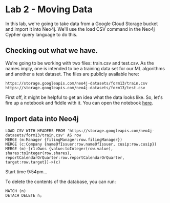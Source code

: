 # Lab 2 - Moving Data
In this lab, we're going to take data from a Google Cloud Storage bucket and import it into Neo4j.  We'll use the load CSV command in the Neo4j Cypher query language to do this.

## Checking out what we have.
We're going to be working with two files: train.csv and test.csv.  As the names imply, one is intended to be a training data set for our ML algorithms and another a test dataset.  The files are publicly available here:

    https://storage.googleapis.com/neo4j-datasets/form13/train.csv
    https://storage.googleapis.com/neo4j-datasets/form13/test.csv

First off, it might be helpful to get an idea what the data looks like.  So, let's fire up a notebook and fiddle with it.  You can open the notebook [here](playing-around.ipynb).

## Import data into Neo4j

    LOAD CSV WITH HEADERS FROM 'https://storage.googleapis.com/neo4j-datasets/form13/train.csv' AS row
    MERGE (m:Manager {filingManager:row.filingManager})
    MERGE (c:Company {nameOfIssuer:row.nameOfIssuer, cusip:row.cusip})
    MERGE (m)-[r1:Owns {value:toInteger(row.value), shares:toInteger(row.shares), reportCalendarOrQuarter:row.reportCalendarOrQuarter, target:row.target}]->(c)

Start time 9:54pm...

To delete the contents of the database, you can run:

    MATCH (n)
    DETACH DELETE n;
